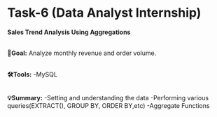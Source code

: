 # Task-6 (Data Analyst Internship) 

**Sales Trend Analysis Using Aggregations**<br><br>

**🎯Goal:** Analyze monthly revenue and order volume.<br><br>

**🛠️Tools:**
-MySQL<br><br>

**💡Summary:**
-Setting and understanding the data
-Performing various queries(EXTRACT(), GROUP BY, ORDER BY,etc)
-Aggregate Functions


